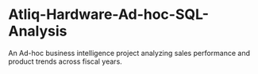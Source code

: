 # Atliq-Hardware-Ad-hoc-SQL-Analysis
An Ad-hoc business intelligence project analyzing sales performance and product trends across fiscal years.
